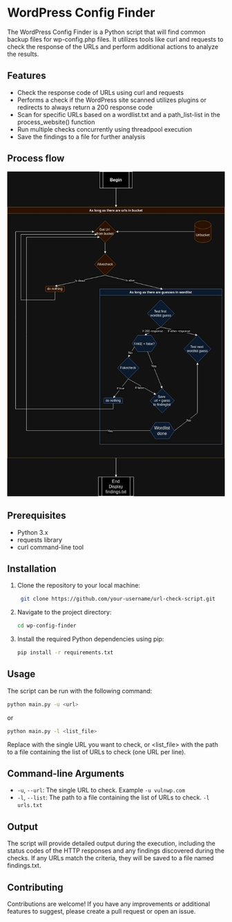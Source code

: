# WordPress Config Finder
The WordPress Config Finder is a Python script that will find common backup files for wp-config.php files. 
It utilizes tools like curl and requests to check the response of the URLs and perform additional actions to analyze the results.

## Features
- Check the response code of URLs using curl and requests
- Performs a check if the WordPress site scanned utilizes plugins or redirects to always return a 200 response code
- Scan for specific URLs based on a wordlist.txt and a path_list-list in the process_website() function
- Run multiple checks concurrently using threadpool execution
- Save the findings to a file for further analysis

## Process flow
![Image Description](./wp_config_scanner_diagram.jpg)

## Prerequisites
- Python 3.x
- requests library
- curl command-line tool

## Installation
1. Clone the repository to your local machine:
   ```bash
    git clone https://github.com/your-username/url-check-script.git
    ```
2. Navigate to the project directory:
    ```bash
    cd wp-config-finder
    ```
3. Install the required Python dependencies using pip:
    ```bash
    pip install -r requirements.txt
    ```

## Usage
The script can be run with the following command:
```bash
python main.py -u <url>
```
or
```bash
python main.py -l <list_file>
```
Replace <url> with the single URL you want to check, or <list_file> with the path to a file containing the list of URLs to check (one URL per line).

## Command-line Arguments
- ```-u```, ```--url```: The single URL to check. Example ```-u vulnwp.com```
- ```-l```, ```--list```: The path to a file containing the list of URLs to check. ```-l urls.txt```

## Output
The script will provide detailed output during the execution, including the status codes of the HTTP responses and any findings discovered during the checks. If any URLs match the criteria, they will be saved to a file named findings.txt.

## Contributing
Contributions are welcome! If you have any improvements or additional features to suggest, please create a pull request or open an issue.